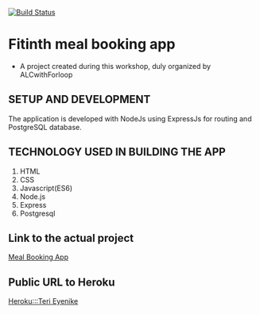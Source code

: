 [![Build Status](https://travis-ci.com/terieyenike/alc-app-meal.svg?branch=master)](https://travis-ci.com/terieyenike/alc-app-meal)

# Fitinth meal booking app

- A project created during this workshop, duly organized by ALCwithForloop

## SETUP AND DEVELOPMENT

The application is developed with NodeJs using ExpressJs for routing and PostgreSQL database.

## TECHNOLOGY USED IN BUILDING THE APP

1. HTML
2. CSS
3. Javascript(ES6)
4. Node.js
5. Express
6. Postgresql

## Link to the actual project

[Meal Booking App](https://terieyenike.github.io/alc-app-meal/)

## Public URL to Heroku

[Heroku:::Teri Eyenike](https://meal-bookingapp-teri.herokuapp.com/)
